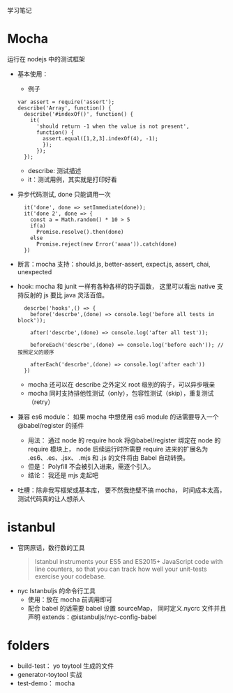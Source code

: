 学习笔记

# Mocha

运行在 nodejs 中的测试框架

- 基本使用：
  - 例子
  ```
  var assert = require('assert');
  describe('Array', function() {
    describe('#indexOf()', function() {
      it(
        'should return -1 when the value is not present',
        function() {
          assert.equal([1,2,3].indexOf(4), -1);
          });
        });
    });
  ```
  - describe: 测试描述
  - it：测试用例，其实就是打印好看
- 异步代码测试, done 只能调用一次
  ```
    it('done', done => setImmediate(done));
    it('done 2', done => {
      const a = Math.random() * 10 > 5
      if(a)
        Promise.resolve().then(done)
      else
        Promise.reject(new Error('aaaa')).catch(done)
    })
  ```
- 断言：mocha 支持：should.js, better-assert, expect.js, assert, chai, unexpected
- hook: mocha 和 junit 一样有各种各样的钩子函数， 这里可以看出 native 支持反射的 js 要比 java 灵活百倍。

  ```
    descrbe('hooks',() => {
      before('descrbe',(done) => console.log('before all tests in block'));

      after('descrbe',(done) => console.log('after all test'));

      beforeEach('descrbe',(done) => console.log('before each')); //按照定义的顺序

      afterEach('descrbe',(done) => console.log('after each'))
    })
  ```

  - mocha 还可以在 describe 之外定义 root 级别的钩子，可以异步哦亲
  - mocha 同时支持排他性测试（only），包容性测试（skip），重复测试（retry）

- 兼容 es6 module： 如果 mocha 中想使用 es6 module 的话需要导入一个@babel/register 的插件

  - 用法： 通过 node 的 require hook 将@babel/register 绑定在 node 的 require 模块上， node 后续运行时所需要 require 进来的扩展名为 .es6、.es、.jsx、 .mjs 和 .js 的文件将由 Babel 自动转换。
  - 但是： Polyfill 不会被引入进来，需逐个引入。
  - 结论： 我还是 mjs 走起吧

- 吐槽：除非我写框架或基本库， 要不然我绝壁不搞 mocha， 时间成本太高， 测试代码真的让人想杀人

# istanbul

- 官网原话，数行数的工具
  > Istanbul instruments your ES5 and ES2015+ JavaScript code with line counters, so that you can track how well your unit-tests exercise your codebase.
- nyc Istanbuljs 的命令行工具
  - 使用：放在 mocha 前调用即可
  - 配合 babel 的话需要 babel 设置 sourceMap， 同时定义.nycrc 文件并且声明 extends：@istanbuljs/nyc-config-babel

# folders

- build-test： yo toytool 生成的文件
- generator-toytool 实战
- test-demo： mocha
